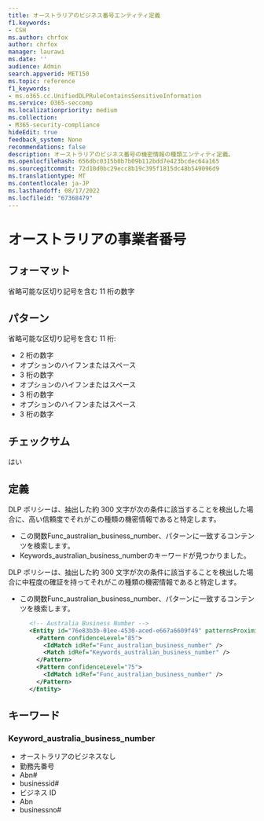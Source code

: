 ```yaml
---
title: オーストラリアのビジネス番号エンティティ定義
f1.keywords:
- CSH
ms.author: chrfox
author: chrfox
manager: laurawi
ms.date: ''
audience: Admin
search.appverid: MET150
ms.topic: reference
f1_keywords:
- ms.o365.cc.UnifiedDLPRuleContainsSensitiveInformation
ms.service: O365-seccomp
ms.localizationpriority: medium
ms.collection:
- M365-security-compliance
hideEdit: true
feedback_system: None
recommendations: false
description: オーストラリアのビジネス番号の機密情報の種類エンティティ定義。
ms.openlocfilehash: 656dbc0315b0b7b09b112bdd7e423bcdec64a165
ms.sourcegitcommit: 72d10d0bc29ecc8b19c395f1815dc48b549096d9
ms.translationtype: MT
ms.contentlocale: ja-JP
ms.lasthandoff: 08/17/2022
ms.locfileid: "67368479"
---
```

# <a name="australia-business-number"></a>オーストラリアの事業者番号

## <a name="format"></a>フォーマット

省略可能な区切り記号を含む 11 桁の数字

## <a name="pattern"></a>パターン

省略可能な区切り記号を含む 11 桁:

- 2 桁の数字
- オプションのハイフンまたはスペース
- 3 桁の数字
- オプションのハイフンまたはスペース
- 3 桁の数字
- オプションのハイフンまたはスペース
- 3 桁の数字

## <a name="checksum"></a>チェックサム

はい

## <a name="definition"></a>定義

DLP ポリシーは、抽出した約 300 文字が次の条件に該当することを検出した場合に、高い信頼度でそれがこの種類の機密情報であると特定します。

- この関数Func_australian_business_number、パターンに一致するコンテンツを検索します。
- Keywords_australian_business_numberのキーワードが見つかりました。

DLP ポリシーは、抽出した約 300 文字が次の条件に該当することを検出した場合に中程度の確証を持ってそれがこの種類の機密情報であると特定します。

- この関数Func_australian_business_number、パターンに一致するコンテンツを検索します。

```xml
      <!-- Australia Business Number -->
      <Entity id="76e83b3b-01ee-4530-aced-e667a6609f49" patternsProximity="300" recommendedConfidence="85">
        <Pattern confidenceLevel="85">
          <IdMatch idRef="Func_australian_business_number" />
          <Match idRef="Keywords_australian_business_number" />
        </Pattern>
        <Pattern confidenceLevel="75">
          <IdMatch idRef="Func_australian_business_number" />
        </Pattern>
      </Entity>
```
## <a name="keywords"></a>キーワード

### <a name="keyword_australia_business_number"></a>Keyword_australia_business_number

- オーストラリアのビジネスなし
- 勤務先番号
- Abn#
- businessid#
- ビジネス ID
- Abn
- businessno#